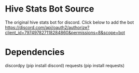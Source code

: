 # Hive Stats Bot Source
The original hive stats bot for discord.
Click below to add the bot
https://discord.com/api/oauth2/authorize?client_id=797497827118284860&permissions=8&scope=bot
# Dependencies
discordpy (pip install discord)
requests (pip install requests)
